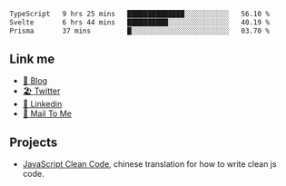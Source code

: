 <!--START_SECTION:waka-->

```txt
TypeScript   9 hrs 25 mins   ██████████████░░░░░░░░░░░   56.10 %
Svelte       6 hrs 44 mins   ██████████░░░░░░░░░░░░░░░   40.19 %
Prisma       37 mins         █░░░░░░░░░░░░░░░░░░░░░░░░   03.70 %
```

<!--END_SECTION:waka-->

## Link me

- [📕 Blog](https://chris-yu.vercel.app/)
- [🏖️ Twitter](https://twitter.com/yuetong3yu)
- [🧳 Linkedin](https://www.linkedin.com/in/yuetong3yu)
- [📧 Mail To Me](mailto:yuetong3yu@gmail.com)


## Projects 

- [JavaScript Clean Code](https://js-clean-code-cn.vercel.app/), chinese translation for how to write clean js code.
